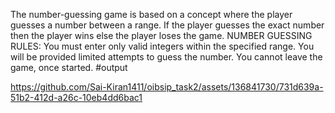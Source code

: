 The number-guessing game is based on a concept where the player guesses a number between a range. If the player guesses the exact number then the player wins else the player loses the game.
NUMBER GUESSING RULES:
    You must enter only valid integers within the specified range.
    You will be provided limited attempts to guess the number.
    You cannot leave the game, once started.
    #output
    


https://github.com/Sai-Kiran1411/oibsip_task2/assets/136841730/731d639a-51b2-412d-a26c-10eb4dd6bac1

